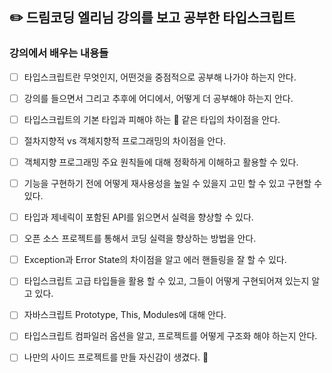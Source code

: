 ## ✏️ 드림코딩 엘리님 강의를 보고 공부한 타입스크립트

### 강의에서 배우는 내용들

- [ ] 타입스크립트란 무엇인지, 어떤것을 중점적으로 공부해 나가야 하는지 안다.
- [ ] 강의를 들으면서 그리고 추후에 어디에서, 어떻게 더 공부해야 하는지 안다.
- [ ] 타입스크립트의 기본 타입과 피해야 하는 💩 같은 타입의 차이점을 안다.
- [ ] 절차지향적 vs 객체지향적 프로그래밍의 차이점을 안다.
- [ ] 객체지향 프로그래밍 주요 원칙들에 대해 정확하게 이해하고 활용할 수 있다.
- [ ] 기능을 구현하기 전에 어떻게 재사용성을 높일 수 있을지 고민 할 수 있고 구현할 수 있다.
- [ ] 타입과 제네릭이 포함된 API를 읽으면서 실력을 향상할 수 있다.
- [ ] 오픈 소스 프로젝트를 통해서 코딩 실력을 향상하는 방법을 안다.
- [ ] Exception과 Error State의 차이점을 알고 에러 핸들링을 잘 할 수 있다.
- [ ] 타입스크립트 고급 타입들을 활용 할 수 있고, 그들이 어떻게 구현되어져 있는지 알고 있다.
- [ ] 자바스크립트 Prototype, This, Modules에 대해 안다.
- [ ] 타입스크립트 컴파일러 옵션을 알고, 프로젝트를 어떻게 구조화 해야 하는지 안다.
- [ ] 나만의 사이드 프로젝트를 만들 자신감이 생겼다. 🚀

